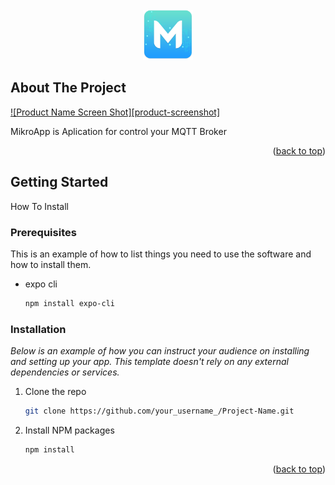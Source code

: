 <br />
<div align="center">
  <a href="https://github.com/othneildrew/Best-README-Template">
    <img src="assets/icons/mikroAPP.png" alt="Logo" width="80" height="80">
  </a>
</div>




<!-- ABOUT THE PROJECT -->
## About The Project

[![Product Name Screen Shot][product-screenshot]](https://example.com)

MikroApp is Aplication for control your MQTT Broker 

<p align="right">(<a href="#readme-top">back to top</a>)</p>



<!-- GETTING STARTED -->
## Getting Started

How To Install

### Prerequisites

This is an example of how to list things you need to use the software and how to install them.
* expo cli
  ```sh
  npm install expo-cli
  ```

### Installation

_Below is an example of how you can instruct your audience on installing and setting up your app. This template doesn't rely on any external dependencies or services._

1. Clone the repo
   ```sh
   git clone https://github.com/your_username_/Project-Name.git
   ```
2. Install NPM packages
   ```sh
   npm install
   ```

<p align="right">(<a href="#readme-top">back to top</a>)</p>
